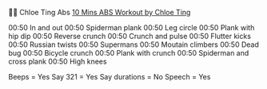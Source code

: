 💪🏽 Chloe Ting Abs
[10 Mins ABS Workout by Chloe Ting](https://www.youtube.com/watch?v=UBnfm4s7CRA)

00:50 In and out
00:50 Spiderman plank
00:50 Leg circle
00:50 Plank with hip dip
00:50 Reverse crunch
00:50 Crunch and pulse
00:50 Flutter kicks
00:50 Russian twists
00:50 Supermans
00:50 Moutain climbers
00:50 Dead bug
00:50 Bicycle crunch
00:50 Plank with crunch
00:50 Spiderman and cross plank
00:50 High knees

Beeps = Yes
Say 321 = Yes
Say durations = No
Speech = Yes
